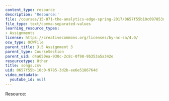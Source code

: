 ```yaml
---
content_type: resource
description: 'Resource:'
file: /courses/15-071-the-analytics-edge-spring-2017/0657f55b10c097853d2bee6e5186764d_songs.csv
file_type: text/comma-separated-values
learning_resource_types:
- Assignments
license: https://creativecommons.org/licenses/by-nc-sa/4.0/
ocw_type: OCWFile
parent_title: 3.5 Assignment 3
parent_type: CourseSection
parent_uid: d4a650ea-930c-2c8c-0f98-9b353a5a342e
resourcetype: Other
title: songs.csv
uid: 0657f55b-10c0-9785-3d2b-ee6e5186764d
video_metadata:
  youtube_id: null
---
```

Resource:
